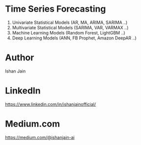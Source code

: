 # Time Series Forecasting

1. Univariate Statistical Models (AR, MA, ARIMA, SARIMA ..)
2. Multivariate Statistical Models (SARIMA, VAR, VARMAX ..)
3. Machine Learning Models (Random Forest, LightGBM ..)
4. Deep Learning Models (ANN, FB Prophet, Amazon DeepAR ..)


# Author
Ishan Jain
 
# LinkedIn
https://www.linkedin.com/in/ishanjainofficial/
 
# Medium.com
https://medium.com/@ishanjain-ai
